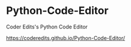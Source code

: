# Python-Code-Editor
Coder Edits's Python Code Editor

https://coderedits.github.io/Python-Code-Editor/
